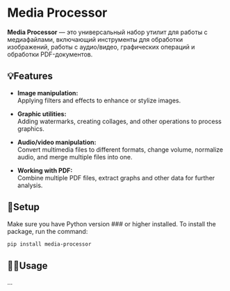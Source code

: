 # Media Processor

**Media Processor** — это универсальный набор утилит для работы с медиафайлами, включающий инструменты для обработки изображений, работы с аудио/видео, графических операций и обработки PDF-документов.

## 💡Features
- **Image manipulation:**  
  Applying filters and effects to enhance or stylize images.

- **Graphic utilities:**  
  Adding watermarks, creating collages, and other operations to process graphics.

- **Audio/video manipulation:**  
  Convert multimedia files to different formats, change volume, normalize audio, and merge multiple files into one.

- **Working with PDF:**  
  Combine multiple PDF files, extract graphs and other data for further analysis.

## 🔧Setup

Make sure you have Python version ### or higher installed. 
To install the package, run the command:

```bash
pip install media-processor
```

## 🧙‍♀️Usage
...